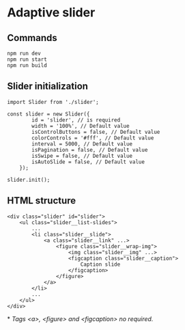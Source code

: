 # Adaptive slider
## Commands
    npm run dev
    npm run start
    npm run build

## Slider initialization
    import Slider from './slider';

    const slider = new Slider({
            id = 'slider', // is required
            width = '100%', // Default value
            isControlButtons = false, // Default value
            colorControls = '#fff', // Default value
            interval = 5000, // Default value
            isPagination = false, // Default value
            isSwipe = false, // Default value
            isAutoSlide = false, // Default value
        });

    slider.init();

## HTML structure
    <div class="slider" id="slider">
        <ul class="slider__list-slides">
            ...
            <li class="slider__slide">
                <a class="slider__link" ...>
                    <figure class="slider__wrap-img">
                        <img class="slider__img" ...>
                        <figcaption class="slider__caption">
                            Caption slide
                        </figcaption>
                    </figure>
                </a>
            </li>
            ...
        </ul>
    </div>

\* *Tags \<a>, \<figure> and \<figcaption> no required.*
